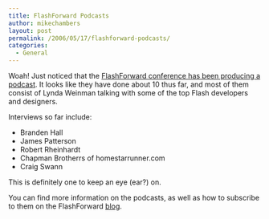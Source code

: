 ```yaml
---
title: FlashForward Podcasts
author: mikechambers
layout: post
permalink: /2006/05/17/flashforward-podcasts/
categories:
  - General
---
```



Woah! Just noticed that the [FlashForward conference has been producing a podcast][1]. It looks like they have done about 10 thus far, and most of them consist of Lynda Weinman talking with some of the top Flash developers and designers.

Interviews so far include:

*   Branden Hall
*   James Patterson
*   Robert Rheinhardt
*   Chapman Brotherrs of homestarrunner.com
*   Craig Swann

This is definitely one to keep an eye (ear?) on. 

You can find more information on the podcasts, as well as how to subscribe to them on the FlashForward [blog][1].

 [1]: http://blog.flashforwardconference.com/2006/05/17/podcast-branden-hall-interview/